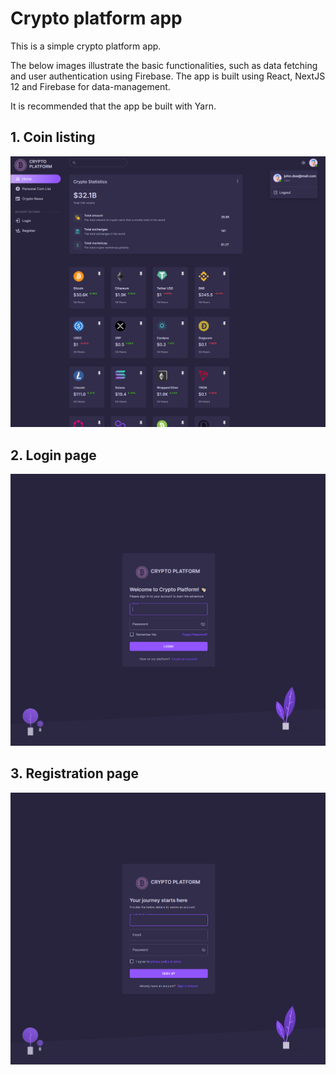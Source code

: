 # Crypto platform app
This is a simple crypto platform app. 

The below images illustrate the basic functionalities, such as data fetching and user authentication using Firebase. The app is built using React, NextJS 12 and Firebase for data-management.

It is recommended that the app be built with Yarn.

## 1. Coin listing
![IMG1](public/images/misc/crypto_platform_01.png)

## 2. Login page
![IMG2](public/images/misc/crypto_platform_02.png)

## 3. Registration page
![IMG3](public/images/misc/crypto_platform_03.png)
